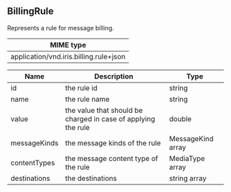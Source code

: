 ## BillingRule

Represents a rule for message billing.

| MIME type                                 |
|-------------------------------------------|
| application/vnd.iris.billing.rule+json |

| Name                     | Description                                                   | Type                       |
|--------------------------|---------------------------------------------------------------|----------------------------|
| id                       | the rule id                                                   | string                     |
| name                     | the rule name                                                 | string                     |
| value                    | the value that should be charged in case of applying the rule | double                     |
| messageKinds             | the message kinds of the rule                                 | MessageKind array          |
| contentTypes             | the message content type of the rule                          | MediaType array            |
| destinations             | the destinations                                              | string array               |